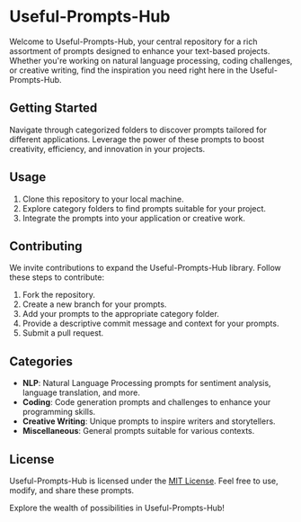 # Useful-Prompts-Hub

Welcome to Useful-Prompts-Hub, your central repository for a rich assortment of prompts designed to enhance your text-based projects. Whether you're working on natural language processing, coding challenges, or creative writing, find the inspiration you need right here in the Useful-Prompts-Hub.

## Getting Started

Navigate through categorized folders to discover prompts tailored for different applications. Leverage the power of these prompts to boost creativity, efficiency, and innovation in your projects.

## Usage

1. Clone this repository to your local machine.
2. Explore category folders to find prompts suitable for your project.
3. Integrate the prompts into your application or creative work.

## Contributing

We invite contributions to expand the Useful-Prompts-Hub library. Follow these steps to contribute:

1. Fork the repository.
2. Create a new branch for your prompts.
3. Add your prompts to the appropriate category folder.
4. Provide a descriptive commit message and context for your prompts.
5. Submit a pull request.

## Categories

- **NLP**: Natural Language Processing prompts for sentiment analysis, language translation, and more.
- **Coding**: Code generation prompts and challenges to enhance your programming skills.
- **Creative Writing**: Unique prompts to inspire writers and storytellers.
- **Miscellaneous**: General prompts suitable for various contexts.

## License

Useful-Prompts-Hub is licensed under the [MIT License](LICENSE). Feel free to use, modify, and share these prompts.

Explore the wealth of possibilities in Useful-Prompts-Hub!

